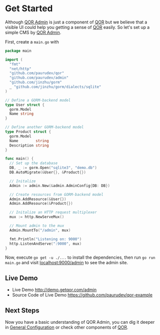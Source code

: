 # Get Started

Although [QOR Admin](admin/README.md) is just a component of [QOR](https://github.com/paurudev/qor) but we believe that a visible UI could help you getting a sense of [QOR](https://github.com/paurudev/qor) easily. So let's set up a simple CMS by [QOR Admin](admin/README.md).

First, create a `main.go` with

```go
package main

import (
  "fmt"
  "net/http"
  "github.com/paurudev/qor"
  "github.com/paurudev/admin"
  "github.com/jinzhu/gorm"
  _ "github.com/jinzhu/gorm/dialects/sqlite"
)

// Define a GORM-backend model
type User struct {
  gorm.Model
  Name string
}

// Define another GORM-backend model
type Product struct {
  gorm.Model
  Name        string
  Description string
}

func main() {
  // Set up the database
  DB, _ := gorm.Open("sqlite3", "demo.db")
  DB.AutoMigrate(&User{}, &Product{})

  // Initalize
  Admin := admin.New(&admin.AdminConfig{DB: DB})

  // Create resources from GORM-backend model
  Admin.AddResource(&User{})
  Admin.AddResource(&Product{})

  // Initalize an HTTP request multiplexer
  mux := http.NewServeMux()

  // Mount admin to the mux
  Admin.MountTo("/admin", mux)

  fmt.Println("Listening on: 9000")
  http.ListenAndServe(":9000", mux)
}
```

Now, execute `go get -u ./...` to install the dependencies, then run `go run main.go` and visit [localhost:9000/admin](localhost:9000/admin) to see the admin site.

## Live Demo

* Live Demo http://demo.getqor.com/admin
* Source Code of Live Demo https://github.com/paurudev/qor-example

## Next Steps

Now you have a basic understanding of QOR Admin, you can dig it deeper in [General Configuration](/admin/general.md) or check other components of [QOR](https://github.com/paurudev/qor).

